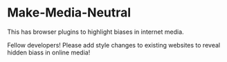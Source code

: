 # Make-Media-Neutral
This has browser plugins to highlight biases in internet media.

Fellow developers!
Please add style changes to existing websites to reveal hidden biass in online media!
